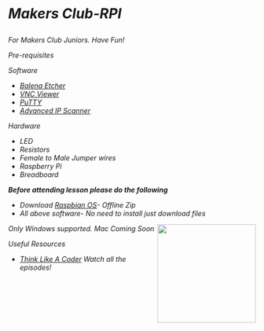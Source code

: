 ***<h1>Makers Club-RPI***



<h6>For Makers Club Juniors. Have Fun!

Pre-requisites

Software
- [Balena Etcher](https://www.balena.io/etcher/)
- [VNC Viewer](https://www.realvnc.com/en/connect/download/viewer/)
- [PuTTY](https://www.chiark.greenend.org.uk/~sgtatham/putty/latest.html)
- [Advanced IP Scanner](https://www.advanced-ip-scanner.com/)

Hardware
- LED
- Resistors
- Female to Male Jumper wires
- Raspberry Pi
- Breadboard

**Before attending lesson please do the following**
- Download [Raspbian OS](https://www.raspberrypi.org/downloads/raspbian/)- Offline Zip
- All above software- No need to install just download files

<img src="https://www.raspberrypi.org/app/uploads/2011/10/Raspi-PGB001.png" align="right" width="200">

Only Windows supported. Mac Coming Soon


Useful Resources
- [Think Like A Coder](https://ed.ted.com/lessons/the-prison-break-think-like-a-coder-ep-1) Watch all the episodes!


